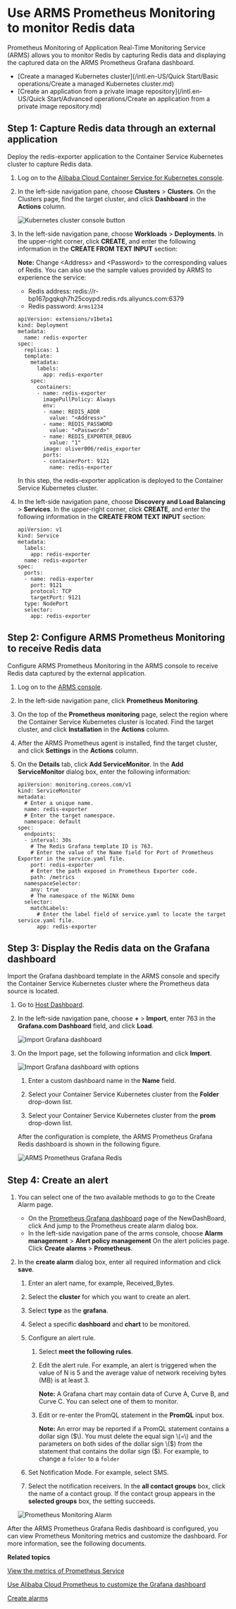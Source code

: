 # Use ARMS Prometheus Monitoring to monitor Redis data

Prometheus Monitoring of Application Real-Time Monitoring Service \(ARMS\) allows you to monitor Redis by capturing Redis data and displaying the captured data on the ARMS Prometheus Grafana dashboard.

-   [Create a managed Kubernetes cluster](/intl.en-US/Quick Start/Basic operations/Create a managed Kubernetes cluster.md)
-   [Create an application from a private image repository](/intl.en-US/Quick Start/Advanced operations/Create an application from a private image repository.md)

## Step 1: Capture Redis data through an external application

Deploy the redis-exporter application to the Container Service Kubernetes cluster to capture Redis data.

1.  Log on to the [Alibaba Cloud Container Service for Kubernetes console](https://cs.console.aliyun.com/#/k8s/overview).

2.  In the left-side navigation pane, choose **Clusters** \> **Clusters**. On the Clusters page, find the target cluster, and click **Dashboard** in the **Actions** column.

    ![Kubernetes cluster console button](https://static-aliyun-doc.oss-accelerate.aliyuncs.com/assets/img/en-US/6969283851/p61754.png)

3.  In the left-side navigation pane, choose **Workloads** \> **Deployments**. In the upper-right corner, click **CREATE**, and enter the following information in the **CREATE FROM TEXT INPUT** section:

    **Note:** Change <Address\> and <Password\> to the corresponding values of Redis. You can also use the sample values provided by ARMS to experience the service:

    -   Redis address: redis://r-bp167pgqkqh7h25coypd.redis.rds.aliyuncs.com:6379
    -   Redis password: `Arms1234`
    ```
    apiVersion: extensions/v1beta1
    kind: Deployment
    metadata:
      name: redis-exporter
    spec:
      replicas: 1
      template:
        metadata:
          labels:
            app: redis-exporter
        spec:
          containers:
          - name: redis-exporter
            imagePullPolicy: Always
            env:
            - name: REDIS_ADDR
              value: "<Address>"
            - name: REDIS_PASSWORD
              value: "<Password>"
            - name: REDIS_EXPORTER_DEBUG
              value: "1"
            image: oliver006/redis_exporter
            ports:
            - containerPort: 9121
              name: redis-exporter
    ```

    In this step, the redis-exporter application is deployed to the Container Service Kubernetes cluster.

4.  In the left-side navigation pane, choose **Discovery and Load Balancing** \> **Services**. In the upper-right corner, click **CREATE**, and enter the following information in the **CREATE FROM TEXT INPUT** section:

    ```
    apiVersion: v1
    kind: Service
    metadata:
      labels:
        app: redis-exporter
      name: redis-exporter
    spec:
      ports:
      - name: redis-exporter
        port: 9121
        protocol: TCP
        targetPort: 9121
      type: NodePort
      selector:
        app: redis-exporter
    ```


## Step 2: Configure ARMS Prometheus Monitoring to receive Redis data

Configure ARMS Prometheus Monitoring in the ARMS console to receive Redis data captured by the external application.

1.  Log on to the [ARMS console](https://arms-ap-southeast-1.console.aliyun.com/#/home).

2.  In the left-side navigation pane, click **Prometheus Monitoring**.

3.  On the top of the **Prometheus monitoring** page, select the region where the Container Service Kubernetes cluster is located. Find the target cluster, and click **Installation** in the **Actions** column.

4.  After the ARMS Prometheus agent is installed, find the target cluster, and click **Settings** in the **Actions** column.

5.  On the **Details** tab, click **Add ServiceMonitor**. In the **Add ServiceMonitor** dialog box, enter the following information:

    ```
    apiVersion: monitoring.coreos.com/v1
    kind: ServiceMonitor
    metadata:
      # Enter a unique name.
      name: redis-exporter
      # Enter the target namespace.
      namespace: default
    spec:
      endpoints:
      - interval: 30s
        # The Redis Grafana template ID is 763.
        # Enter the value of the Name field for Port of Prometheus Exporter in the service.yaml file.
        port: redis-exporter
        # Enter the path exposed in Prometheus Exporter code.
        path: /metrics
      namespaceSelector:
        any: true
        # The namespace of the NGINX Demo
      selector:
        matchLabels:
          # Enter the label field of service.yaml to locate the target service.yaml file.
          app: redis-exporter
    ```


## Step 3: Display the Redis data on the Grafana dashboard

Import the Grafana dashboard template in the ARMS console and specify the Container Service Kubernetes cluster where the Prometheus data source is located.

1.  Go to [Host Dashboard](http://grafana.console.aliyun.com/).

2.  In the left-side navigation pane, choose **+** \> **Import**, enter 763 in the **Grafana.com Dashboard** field, and click **Load**.

    ![Import Grafana dashboard](https://static-aliyun-doc.oss-accelerate.aliyuncs.com/assets/img/en-US/6969283851/p61709.png)

3.  On the Import page, set the following information and click **Import**.

    ![Import Grafana dashboard with options](https://static-aliyun-doc.oss-accelerate.aliyuncs.com/assets/img/en-US/5248468061/p63219.png)

    1.  Enter a custom dashboard name in the **Name** field.

    2.  Select your Container Service Kubernetes cluster from the **Folder** drop-down list.

    3.  Select your Container Service Kubernetes cluster from the **prom** drop-down list.

    After the configuration is complete, the ARMS Prometheus Grafana Redis dashboard is shown in the following figure.

    ![ARMS Prometheus Grafana Redis](https://static-aliyun-doc.oss-accelerate.aliyuncs.com/assets/img/en-US/5248468061/p63223.png)


## Step 4: Create an alert

1.  You can select one of the two available methods to go to the Create Alarm page.

    -   On the [Prometheus Grafana dashboard](http://grafana.console.aliyun.com/) page of the NewDashBoard, click And jump to the Prometheus create alarm dialog box.
    -   In the left-side navigation pane of the arms console, choose **Alarm management** \> **Alert policy management** On the alert policies page. Click **Create alarms** \> **Prometheus**.
2.  In the **create alarm** dialog box, enter all required information and click **save**.

    1.  Enter an alert name, for example, Received\_Bytes.

    2.  Select the **cluster** for which you want to create an alert.

    3.  Select **type** as the **grafana**.

    4.  Select a specific **dashboard** and **chart** to be monitored.

    5.  Configure an alert rule.

        1.  Select **meet the following rules**.
        2.  Edit the alert rule. For example, an alert is triggered when the value of N is 5 and the average value of network receiving bytes \(MB\) is at least 3.

            **Note:** A Grafana chart may contain data of Curve A, Curve B, and Curve C. You can select one of them to monitor.

        3.  Edit or re-enter the PromQL statement in the **PromQL** input box.

            **Note:** An error may be reported if a PromQL statement contains a dollar sign \($\). You must delete the equal sign \(=\) and the parameters on both sides of the dollar sign \($\) from the statement that contains the dollar sign \($\). For example, to change a `folder` to a `folder`

    6.  Set Notification Mode. For example, select SMS.

    7.  Select the notification receivers. In the **all contact groups** box, click the name of a contact group. If the contact group appears in the **selected groups** box, the setting succeeds.

    ![Prometheus Monitoring Alarm](https://static-aliyun-doc.oss-accelerate.aliyuncs.com/assets/img/en-US/3608828061/p61774.png)


After the ARMS Prometheus Grafana Redis dashboard is configured, you can view Prometheus Monitoring metrics and customize the dashboard. For more information, see the following documents.

**Related topics**  


[View the metrics of Prometheus Service]()

[Use Alibaba Cloud Prometheus to customize the Grafana dashboard]()

[Create alarms](https://www.alibabacloud.com/help/doc-detail/94833.htm)


